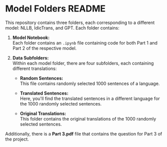 # Model Folders README

This repository contains three folders, each corresponding to a different model: NLLB, IdicTrans, and GPT. Each folder contains:

1. **Model Notebook:**  
   Each folder contains an `.ipynb` file containing code for both Part 1 and Part 2 of the respective model.

2. **Data Subfolders:**  
   Within each model folder, there are four subfolders, each containing different translations:

   - **Random Sentences:**  
     This file contains randomly selected 1000 sentences of a language.

   - **Translated Sentences:**  
     Here, you'll find the translated sentences in a different language for the 1000 randomly selected sentences.

   - **Original Translations:**  
     This folder contains the original translations of the 1000 randomly selected sentences.

Additionally, there is a **Part 3.pdf** file that contains the question for Part 3 of the project.
